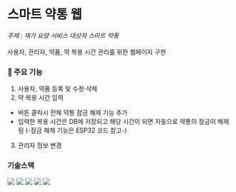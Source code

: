 # 스마트 약통 웹
_주제 : 재가 요양 서비스 대상자 스마트 약통_  
<br/>
사용자, 관리자, 약품, 약 복용 시간 관리를 위한 웹페이지 구현


### 🔎 주요 기능
1. 사용자, 약품 등록 및 수정·삭제
2. 약 복용 시간 입력
- 버튼 클릭시 전체 약통 잠금 해제 기능 추가
- 입력한 복용 시간은 DB에 저장되고 해당 시간이 되면 자동으로 약통의 잠금이 해제됨 (-잠금 해제 기능은 ESP32 코드 참고-)
3. 관리자 정보 변경

### 기술스택
<img src="https://img.shields.io/badge/html5-E34F26?style=for-the-badge&logo=html5&logoColor=white">  <img src="https://img.shields.io/badge/css-1572B6?style=for-the-badge&logo=css3&logoColor=white">  <img src="https://img.shields.io/badge/javascript-F7DF1E?style=for-the-badge&logo=javascript&logoColor=black">  <img src="https://img.shields.io/badge/mysql-4479A1?style=for-the-badge&logo=mysql&logoColor=white">  <img src="https://img.shields.io/badge/react-61DAFB?style=for-the-badge&logo=react&logoColor=black"> 

